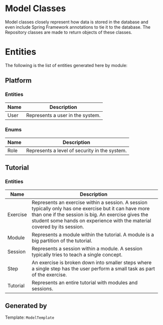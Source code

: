 # Model Classes

Model classes closely represent how data is stored in the database and even include Spring Framework annotations to tie it to the database. The Repository classes are made to return objects of these classes.

# Entities

The following is the list of entities generated here by module:

## Platform

### Entities

|Name|Description|
|---|---|
|User|Represents a user in the system.|

### Enums

|Name|Description|
|---|---|
|Role|Represents a level of security in the system.

## Tutorial

### Entities

|Name|Description|
|---|---|
|Exercise|Represents an exercise within a session. A session typically only has one exercise but it can have more than one if the session is big. An exercise gives the student some hands on experience with the material covered by its session.|
|Module|Represents a module within the tutorial. A module is a big partition of the tutorial.|
|Session|Represents a session within a module. A session typically tries to teach a single concept.|
|Step|An exercise is broken down into smaller steps where a single step has the user perform a small task as part of the exercise.|
|Tutorial|Represents an entire tutorial with modules and sessions.|


## Generated by

Template: `ModelTemplate`


